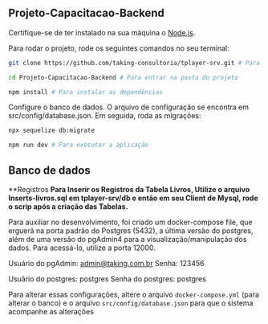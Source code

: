 ## Projeto-Capacitacao-Backend

Certifique-se de ter instalado na sua máquina o [Node.js](https://nodejs.org/en/).

Para rodar o projeto, rode os seguintes comandos no seu terminal:
```bash
git clone https://github.com/taking-consultoria/tplayer-srv.git # Para clonar o repositório 

cd Projeto-Capacitacao-Backend # Para entrar na pasta do projeto

npm install # Para instalar as dependências
```
Configure o banco de dados. O arquivo de configuração se encontra em src/config/database.json. Em seguida, roda as migrações:
```bash
npx sequelize db:migrate

npm run dev # Para executar a aplicação
```

## Banco de dados
**Registros
**Para Inserir os Registros da Tabela Livros, Utilize o arquivo Inserts-livros.sql em tplayer-srv/db e então em seu Client de Mysql, rode o scrip após a criação das Tabelas.**

Para auxiliar no desenvolvimento, foi criado um docker-compose file, que erguerã na porta padrão do Postgres (5432), a
última versão do postgres, além de uma versão do pgAdmin4 para a visualização/manipulação dos dados. Para acessá-lo, utilize
a porta 12000.

Usuário do pgAdmin: admin@taking.com.br
Senha: 123456

Usuãrio do postgres: postgres
Senha do postgres: postgres

Para alterar essas configurações, altere o arquivo `docker-compose.yml` (para alterar o banco) e o arquivo 
`src/config/database.json` para que o sistema acompanhe as alterações